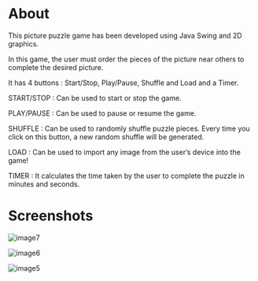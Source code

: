 # About 
This picture puzzle game has been developed using Java Swing and 2D graphics. 

In this game, the user must order the pieces of the picture near others to complete the desired picture. 

It has 4 buttons : Start/Stop, Play/Pause, Shuffle and Load and a Timer.

START/STOP : Can be used to start or stop the game.

PLAY/PAUSE : Can be used to pause or resume the game.

SHUFFLE : Can be used to randomly shuffle puzzle pieces. Every time you click on this button, a new random shuffle will be generated.

LOAD : Can be used to import any image from the user’s device into the game!

TIMER : It calculates the time taken by the user to complete the puzzle in minutes and seconds.

# Screenshots 
![image7](https://user-images.githubusercontent.com/76456498/114835638-67d9be80-9def-11eb-8d79-5cff358d8db6.png)

![image6](https://user-images.githubusercontent.com/76456498/114835803-95bf0300-9def-11eb-9b3b-0e20e566663b.png)


![image5](https://user-images.githubusercontent.com/76456498/114835674-70ca9000-9def-11eb-94e1-1420d913d6ca.png)

